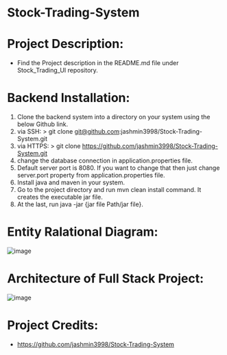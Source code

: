 # Stock-Trading-System

# Project Description:
- Find the Project description in the README.md file under Stock_Trading_UI repository.

# Backend Installation:

1.	Clone the backend system into a directory on your system using the below Github link.
2.	via SSH: > git clone git@github.com:jashmin3998/Stock-Trading-System.git 
3.	via HTTPS: > git clone https://github.com/jashmin3998/Stock-Trading-System.git 
4.	change the database connection in application.properties file.
5.	Default server port is 8080. If you want to change that then just change server.port property from application.properties file.
6.	Install java and maven in your system.
7.	Go to the project directory and run mvn clean install command. It creates the executable jar file.
8.	At the last, run java -jar {jar file Path/jar file}.

# Entity Ralational Diagram:

![image](https://user-images.githubusercontent.com/90228721/161124328-f3d69275-b426-47f3-9f88-66d554158eb8.png)

# Architecture of Full Stack Project:

![image](https://user-images.githubusercontent.com/90228721/161124275-a4f81e1b-710b-4a55-827a-08d9adc7f4b8.png)

# Project Credits:
- https://github.com/jashmin3998/Stock-Trading-System
